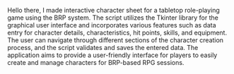 Hello there,
I made interactive character sheet for a tabletop role-playing game using the BRP system. The script utilizes the Tkinter library for the graphical user interface and incorporates various features such as data entry for character details, characteristics, hit points, skills, and equipment. The user can navigate through different sections of the character creation process, and the script validates and saves the entered data. The application aims to provide a user-friendly interface for players to easily create and manage characters for BRP-based RPG sessions.

